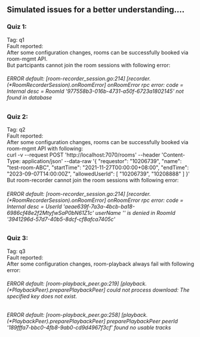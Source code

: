 ## Simulated issues for a better understanding....
### Quiz 1:
Tag: q1 <br>
Fault reported: <br>
After some configuration changes, rooms can be successfully booked via room-mgmt API. <br>
But partcipants cannot join the room sessions with following error:
###### ERROR default: [room-recorder_session.go:214] [recorder.(*RoomRecorderSession).onRoomError] onRoomError rpc error: code = Internal desc = RoomId '977558b3-016b-4731-a50f-6723a1802145' not found in database
### Quiz 2:
Tag: q2 <br>
Fault reported: <br>
After some configuration changes, rooms can be successfully booked via room-mgmt API with following: <br>
curl -v --request POST 'http://localhost:7070/rooms' 
--header 'Content-Type: application/json' 
--data-raw '{
    "requestor": "10206739",
    "name": "test-room-ABC",
    "startTime": "2021-11-27T00:00:00+08:00",
    "endTime": "2023-09-07T14:00:00Z",
    "allowedUserId": [
        "10206739",
        "10208888"
    ]
}'  <br>
But room-recorder cannot join the room sessions with following error:
###### ERROR default: [room-recorder_session.go:214] [recorder.(*RoomRecorderSession).onRoomError] onRoomError rpc error: code = Internal desc = UserId 'aeae639f-7a3a-4bcb-ba18-6986cf48e2f2MtyfwSaP0bN61Z1c' userName '' is denied in RoomId '3941296d-57d7-40b5-8dcf-cf8afca7405c'


### Quiz 3:
Tag: q3 <br>
Fault reported: <br>
After some configuration changes, room-playback always fail with following error:
###### ERROR default: [room-playback_peer.go:219] [playback.(*PlaybackPeer).preparePlaybackPeer] could not process download: The specified key does not exist. 
###### ERROR default: [room-playback_peer.go:258] [playback.(*PlaybackPeer).preparePlaybackPeer] preparePlaybackPeer peerId '189fffa7-bbc0-4fb8-9ab0-cd9d4967f3cf' found no usable tracks 
